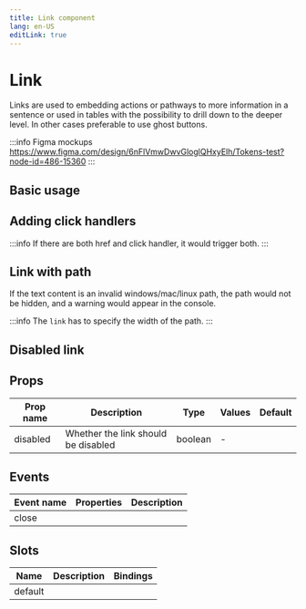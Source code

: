 ```yaml
---
title: Link component
lang: en-US
editLink: true
---
```


# Link

Links are used to embedding actions or pathways to more information in a sentence or used in tables with the possibility to drill down to the deeper level.
In other cases preferable to use ghost buttons.

:::info Figma mockups
https://www.figma.com/design/6nFlVmwDwvGloglQHxyElh/Tokens-test?node-id=486-15360
:::

## Basic usage

<LinkBasic/>

## Adding click handlers

:::info
If there are both href and click handler, it would trigger both.
:::

<LinkHandlers/>

## Link with path

If the text content is an invalid windows/mac/linux path, the path would not be hidden, and a warning would appear in the console.

:::info
The `link` has to specify the width of the path.
:::

<LinkWithPath />

## Disabled link

<LinkDisabled />

## Props

| Prop name | Description                         | Type    | Values | Default |
| --------- | ----------------------------------- | ------- | ------ | ------- |
| disabled  | Whether the link should be disabled | boolean | -      |         |

## Events

| Event name | Properties | Description |
| ---------- | ---------- | ----------- |
| close      |            |             |

## Slots

| Name    | Description | Bindings |
| ------- | ----------- | -------- |
| default |             |          |
